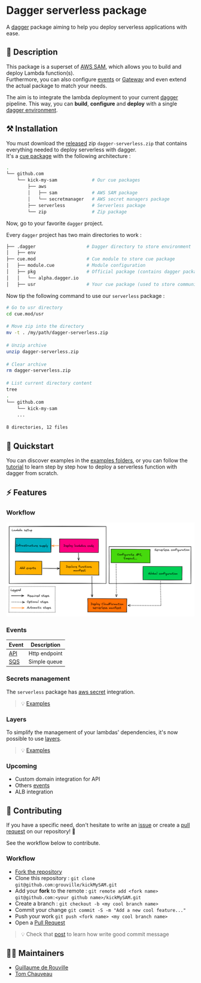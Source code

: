 # Dagger serverless package

A [dagger](https://dagger.io/) package aiming to help you deploy serverless applications with ease.

## :closed_book: Description

This package is a superset of [AWS SAM](https://docs.aws.amazon.com/serverless-application-model/latest/developerguide/what-is-sam.html), which allows you to build and deploy Lambda function(s). <br>
Furthermore, you can also configure [events](https://docs.aws.amazon.com/serverless-application-model/latest/developerguide/sam-property-function-eventsource.html) or [Gateway](https://docs.aws.amazon.com/serverless-application-model/latest/developerguide/sam-resource-api.html) and even extend the actual package to match your needs.

The aim is to integrate the lambda deployment to your current [dagger](https://dagger.io/) pipeline. This way, you can __build__, __configure__ and __deploy__ with a single [dagger environment](https://docs.dagger.io/1004/dev-first-env/).

## :hammer_and_pick: Installation 

You must download the [released](https://github.com/grouville/kickMySAM/releases) zip `dagger-serverless.zip` that contains everything needed to deploy serverless with dagger.<br>
It's a [cue package](https://cuelang.org/docs/concepts/packages/) with the following architecture :

```bash
.
└── github.com
    └── kick-my-sam             # Our cue packages
        ├── aws
        │   ├── sam             # AWS SAM package
        │   └── secretmanager   # AWS secret managers package
        ├── serverless          # Serverless package
        └── zip                 # Zip package
```

Now, go to your favorite `dagger` project.

Every `dagger` project has two main directories to work :
```bash
├── .dagger                   # Dagger directory to store environment
│   ├── env
├── cue.mod                   # Cue module to store cue package
│   ├── module.cue            # Module configuration
│   ├── pkg                   # Official package (contains dagger package)
│   │   └── alpha.dagger.io
│   ├── usr                   # Your cue package (used to store community package)
```

Now tip the following command to use our `serverless` package :

```bash
# Go to usr directory
cd cue.mod/usr

# Move zip into the directory
mv -t . /my/path/dagger-serverless.zip

# Unzip archive
unzip dagger-serverless.zip

# Clear archive
rm dagger-serverless.zip

# List current directory content
tree
.
└── github.com
    └── kick-my-sam
    ...

8 directories, 12 files
```

## :beginner: Quickstart

You can discover examples in the [examples folders](./examples), or you can follow the [tutorial](./tutorial) to learn step by step how to deploy a serverless function with dagger from scratch.

## :zap: Features

### Workflow

![serverless workflow](.github/assets/dagger-serverless-workflow.png)

### Events

| Event                                                                                                                 | Description  	|  
|---	                                                                                                                |---	        |
| [API](https://docs.aws.amazon.com/serverless-application-model/latest/developerguide/sam-property-function-api.html)  | Http endpoint |  
| [SQS](https://docs.aws.amazon.com/serverless-application-model/latest/developerguide/sam-property-function-sqs.html)  | Simple queue  |  

### Secrets management

The `serverless` package has [aws secret](./cue.mod/usr/github.com/kick-my-sam/aws/secretmanager) integration.

> :bulb: [Examples](./examples/secret)

### Layers

To simplify the management of your lambdas' dependencies, it's now possible to use [layers](./cue.mod/usr/github.com/kick-my-sam/serverless/layers.cue).

> :bulb: [Examples](./examples/layers)

### Upcoming

- Custom domain integration for API
- Others [events](https://docs.aws.amazon.com/serverless-application-model/latest/developerguide/sam-property-function-eventsource.html)
- ALB integration

## :handshake: Contributing

If you have a specific need, don't hesitate to write an [issue](https://github.com/grouville/kickMySAM/issues) or create a [pull request]((https://github.com/grouville/kickMySAM/pulls)) on our repository! :rocket:

See the workflow below to contribute.

### Workflow

- [Fork the repository](https://github.com/grouville/kickMySAM/fork)
- Clone this repository : `git clone git@github.com:grouville/kickMySAM.git`
- Add your **fork** to the remote : `git remote add <fork name> git@github.com:<your github name>/kickMySAM.git`
- Create a branch : `git checkout -b <my cool branch name>`
- Commit your change `git commit -S -m "Add a new cool feature..."`
- Push your work `git push <fork name> <my cool branch name>`
- Open a [Pull Request](https://github.com/grouville/kickMySAM/pulls)

> :bulb: Check that [post](https://chris.beams.io/posts/git-commit/) to learn how write good commit message

## 	:superhero_man: Maintainers

- [Guillaume de Rouville](https://github.com/grouville)
- [Tom Chauveau](https://github.com/TomChv)